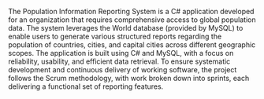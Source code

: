 The Population Information Reporting System is a C# application developed for an organization that requires comprehensive access to global population data.
The system leverages the World database (provided by MySQL) to enable users to generate various structured reports regarding the population of countries, cities, and capital cities across different geographic scopes.
The application is built using C# and MySQL, with a focus on reliability, usability, and efficient data retrieval. To ensure systematic development and continuous delivery of working software, the project follows the Scrum methodology, with work broken down into sprints, each delivering a functional set of reporting features.
